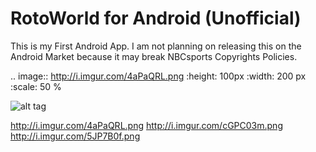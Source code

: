 # RotoWorld for Android (Unofficial)

This is my First Android App. I am not planning on releasing this on the Android Market because it may break NBCsports Copyrights Policies.

.. image:: http://i.imgur.com/4aPaQRL.png
   :height: 100px
   :width: 200 px
   :scale: 50 %
   
![alt tag](http://i.imgur.com/hnJN9vE.png)

http://i.imgur.com/4aPaQRL.png
http://i.imgur.com/cGPC03m.png
http://i.imgur.com/5JP7B0f.png
